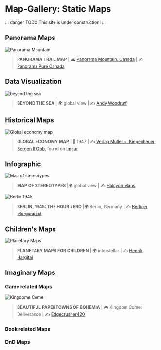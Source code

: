 # Map-Gallery: Static Maps

::: danger TODO
This site is under construction!
:::

## Panorama Maps
![Panorama Mountain](https://www.panoramaresort.com/assets/Winter_2019_20_Trail_Map_website.jpg)

> __PANORAMA TRAIL MAP__ | :mountain_snow:  [Panorama Mountain, Canada](https://www.google.de/maps/@50.44175,-116.2304863,14.01z/data=!5m1!1e4) | :writing_hand:  [Panorama Pure Canada](https://www.panoramaresort.com/assets/Winter_2019_20_Trail_Map.pdf)


## Data Visualization

![beyond the sea](http://andywoodruff.com/blog/wp-content/uploads/2016/03/australia.jpg)

> __BEYOND THE SEA__ | :earth_africa: global view | :writing_hand:  [Andy Woodruff](http://andywoodruff.com/blog/beyond-the-sea/)


## Historical Maps

![Global economy map](https://i.imgur.com/qVBb5dW.jpg)

> __GLOBAL ECONOMY MAP__ | :calendar: 1947 | :writing_hand:  [Verlag Müller u. Kiepenheuer, Bergen II Obb.](http://saarland.digicult-museen.net/objekte/6603) found on [Imgur](https://imgur.com/qVBb5dW)


## Infographic 

![Map of stereotypes](https://images.squarespace-cdn.com/content/v1/55a676ebe4b0e7324c26d410/1459594527468-JYBNEE4XGXV24FB311PR/ke17ZwdGBToddI8pDm48kFIqeyKIx_4CypQkVpvjGEhZw-zPPgdn4jUwVcJE1ZvWQUxwkmyExglNqGp0IvTJZamWLI2zvYWH8K3-s_4yszcp2ryTI0HqTOaaUohrI8PIPVlqm4eRhrC4xHj1sUz6u8KOKL79uYahDQ3N51Lax9cKMshLAGzx4R3EDFOm1kBS/Stereotypes4.jpg?format=1500w)

> __MAP OF STEREOTYPES__ |:earth_africa: global view | :writing_hand:  [Halcyon Maps](https://www.halcyonmaps.com/the-map-of-stereotypes/)


![Berlin 1945](http://visualoop.com/media/2016/03/Stunde-Null-Berlin-1945-1040x676.jpg)

> __BERLIN, 1945: THE HOUR ZERO__ |:earth_africa: Berlin, Germany | :writing_hand:  [Berliner Morgenpost](http://visualoop.com/infographics/berlin-1945-the-hour-zero)


## Children's Maps

![Planetary Maps](https://childrensmaps.files.wordpress.com/2014/11/mars_en_m.jpg)

> __PLANETARY MAPS FOR CHILDREN__ | :earth_africa: interstellar | :writing_hand:  [Henrik Hargitai](https://childrensmaps.wordpress.com/planetary-maps-for-children/)


## Imaginary Maps 

### Game related Maps

![Kingdome Come](https://i.postimg.cc/mchMXZsR/Full-Map-Hi-Res-cut.jpg)

> __BEAUTIFUL PAPERTOWNS OF BOHEMIA__ | :video_game:  Kingdom Come: Deliverance | :writing_hand:  [Edgecrusher420](https://forum.kingdomcomerpg.com/t/all-16-kingdom-come-deliverance-maps-high-resolution-no-markers/66445)


### Book related Maps

### DnD Maps
<!--


https://www.loc.gov/resource/g9930.ct001880/


https://www.youtube.com/watch?time_continue=19&v=3Jhac84QdpA

-->